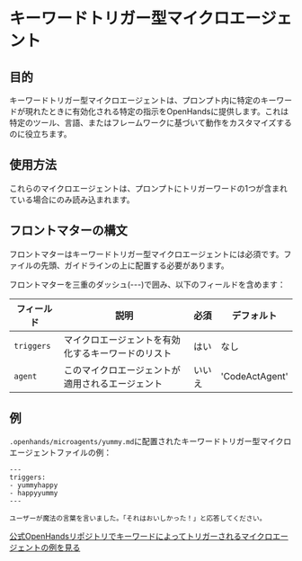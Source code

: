 # キーワードトリガー型マイクロエージェント

## 目的

キーワードトリガー型マイクロエージェントは、プロンプト内に特定のキーワードが現れたときに有効化される特定の指示をOpenHandsに提供します。これは特定のツール、言語、またはフレームワークに基づいて動作をカスタマイズするのに役立ちます。

## 使用方法

これらのマイクロエージェントは、プロンプトにトリガーワードの1つが含まれている場合にのみ読み込まれます。

## フロントマターの構文

フロントマターはキーワードトリガー型マイクロエージェントには必須です。ファイルの先頭、ガイドラインの上に配置する必要があります。

フロントマターを三重のダッシュ(---)で囲み、以下のフィールドを含めます：

| フィールド   | 説明                                           | 必須     | デフォルト        |
|------------|------------------------------------------------|----------|------------------|
| `triggers` | マイクロエージェントを有効化するキーワードのリスト | はい     | なし              |
| `agent`    | このマイクロエージェントが適用されるエージェント   | いいえ    | 'CodeActAgent'   |


## 例

`.openhands/microagents/yummy.md`に配置されたキーワードトリガー型マイクロエージェントファイルの例：
```
---
triggers:
- yummyhappy
- happyyummy
---

ユーザーが魔法の言葉を言いました。「それはおいしかった！」と応答してください。
```

[公式OpenHandsリポジトリでキーワードによってトリガーされるマイクロエージェントの例を見る](https://github.com/All-Hands-AI/OpenHands/tree/main/microagents)